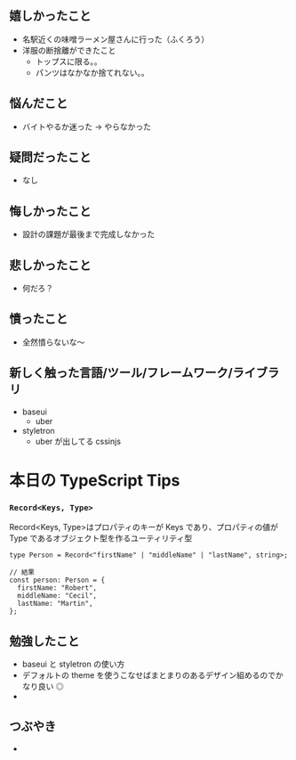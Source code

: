 ## 嬉しかったこと

- 名駅近くの味噌ラーメン屋さんに行った（ふくろう）
- 洋服の断捨離ができたこと
  - トップスに限る。。
  - パンツはなかなか捨てれない。。

## 悩んだこと

- バイトやるか迷った → やらなかった

## 疑問だったこと

- なし

## 悔しかったこと

- 設計の課題が最後まで完成しなかった

## 悲しかったこと

- 何だろ？

## 憤ったこと

- 全然憤らないな〜

## 新しく触った言語/ツール/フレームワーク/ライブラリ

- baseui
  - uber
- styletron
  - uber が出してる cssinjs

# 本日の TypeScript Tips

### `Record<Keys, Type>`

Record<Keys, Type>はプロパティのキーが Keys であり、プロパティの値が Type であるオブジェクト型を作るユーティリティ型

```
type Person = Record<"firstName" | "middleName" | "lastName", string>;

// 結果
const person: Person = {
  firstName: "Robert",
  middleName: "Cecil",
  lastName: "Martin",
};
```

## 勉強したこと

- baseui と styletron の使い方
- デフォルトの theme を使うこなせばまとまりのあるデザイン組めるのでかなり良い ◎
-

## つぶやき

-
